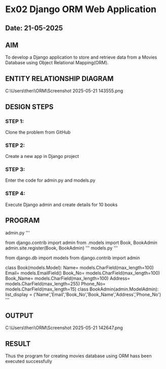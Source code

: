 # Ex02 Django ORM Web Application
## Date: 21-05-2025

## AIM
To develop a Django application to store and retrieve data from a Movies Database using Object Relational Mapping(ORM).

## ENTITY RELATIONSHIP DIAGRAM
C:\Users\theri\ORM\Screenshot 2025-05-21 143555.png


## DESIGN STEPS

### STEP 1:
Clone the problem from GitHub

### STEP 2:
Create a new app in Django project

### STEP 3:
Enter the code for admin.py and models.py

### STEP 4:
Execute Django admin and create details for 10 books

## PROGRAM
admin.py
'''


from django.contrib import admin
from .models import Book, BookAdmin
admin.site.register(Book, BookAdmin)
'''
models.py
'''

from django.db import models
from django.contrib import admin

class Book(models.Model):
  Name= models.CharField(max_length=100)
  Email= models.EmailField()
  Book_No= models.CharField(max_length=100)
  Book_Name= models.CharField(max_length=100)
  Address= models.CharField(max_length=255)
  Phone_No= models.CharField(max_length=15)
class BookAdmin(admin.ModelAdmin):
    list_display = ('Name','Email','Book_No','Book_Name','Address','Phone_No')
'''


## OUTPUT
C:\Users\theri\ORM\Screenshot 2025-05-21 142647.png


## RESULT
Thus the program for creating movies database using ORM hass been executed successfully
